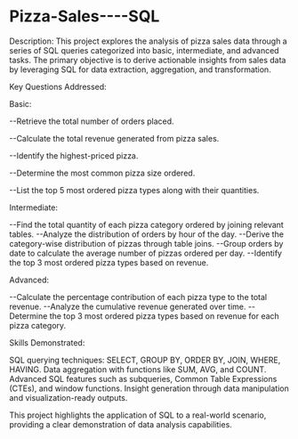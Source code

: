# Pizza-Sales----SQL

Description:
This project explores the analysis of pizza sales data through a series of SQL queries categorized into basic, intermediate, and advanced tasks. The primary objective is to derive actionable insights from sales data by leveraging SQL for data extraction, aggregation, and transformation.

Key Questions Addressed:

Basic:

--Retrieve the total number of orders placed.

--Calculate the total revenue generated from pizza sales.

--Identify the highest-priced pizza.

--Determine the most common pizza size ordered.

--List the top 5 most ordered pizza types along with their quantities.

Intermediate:

--Find the total quantity of each pizza category ordered by joining relevant tables.
--Analyze the distribution of orders by hour of the day.
--Derive the category-wise distribution of pizzas through table joins.
--Group orders by date to calculate the average number of pizzas ordered per day.
--Identify the top 3 most ordered pizza types based on revenue.

Advanced:

--Calculate the percentage contribution of each pizza type to the total revenue.
--Analyze the cumulative revenue generated over time.
--Determine the top 3 most ordered pizza types based on revenue for each pizza category.

Skills Demonstrated:

SQL querying techniques: SELECT, GROUP BY, ORDER BY, JOIN, WHERE, HAVING.
Data aggregation with functions like SUM, AVG, and COUNT.
Advanced SQL features such as subqueries, Common Table Expressions (CTEs), and window functions.
Insight generation through data manipulation and visualization-ready outputs.

This project highlights the application of SQL to a real-world scenario, providing a clear demonstration of data analysis capabilities.

